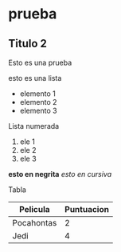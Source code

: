 # prueba

## Titulo 2

Esto es una prueba

esto es una lista

- elemento 1
- elemento 2
- elemento 3

Lista numerada

1. ele 1
2. ele 2
3. ele 3

**esto en negrita**
*esto en cursiva*

Tabla

Pelicula   | Puntuacion
-----------|-----------
Pocahontas | 2
Jedi       | 4
